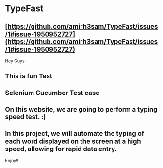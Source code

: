 # TypeFast
[https://github.com/amirh3sam/TypeFast/issues/1#issue-1950952727](https://github.com/amirh3sam/TypeFast/issues/1#issue-1950952727)
--

Hey Guys 

This is fun Test 
--
Selenium Cucumber Test case 
--
On this website, we are going to perform a typing speed test. :)
--
In this project, we will automate the typing of each word displayed on the screen at a high speed, allowing for rapid data entry.
--
Enjoy!!


